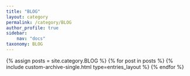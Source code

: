 ```yaml
---
title: "BLOG"
layout: category
permalink: /category/BLOG
author_profile: true
sidebar:
    nav: "docs"
taxonomy: BLOG
---
```




{% assign posts = site.category.BLOG %}
{% for post in posts %}
  {% include custom-archive-single.html type=entries_layout %}
{% endfor %}